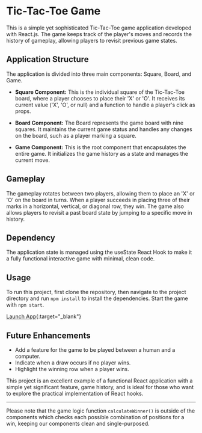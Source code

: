 # Tic-Tac-Toe Game

This is a simple yet sophisticated Tic-Tac-Toe game application developed with React.js. The game keeps track of the player's moves and records the history of gameplay, allowing players to revisit previous game states.

## Application Structure

The application is divided into three main components: Square, Board, and Game. 

- **Square Component:** This is the individual square of the Tic-Tac-Toe board, where a player chooses to place their 'X' or 'O'. It receives its current value ('X', 'O', or null) and a function to handle a player's click as props.

- **Board Component:** The Board represents the game board with nine squares. It maintains the current game status and handles any changes on the board, such as a player marking a square.

- **Game Component:** This is the root component that encapsulates the entire game. It initializes the game history as a state and manages the current move. 

## Gameplay

The gameplay rotates between two players, allowing them to place an 'X' or 'O' on the board in turns. When a player succeeds in placing three of their marks in a horizontal, vertical, or diagonal row, they win. The game also allows players to revisit a past board state by jumping to a specific move in history.

## Dependency 

The application state is managed using the useState React Hook to make it a fully functional interactive game with minimal, clean code.

## Usage

To run this project, first clone the repository, then navigate to the project directory and run `npm install` to install the dependencies. Start the game with `npm start`. 

[Launch App](https://tictac-toe-v2.netlify.app/){:target="_blank"}

## Future Enhancements

- Add a feature for the game to be played between a human and a computer.
- Indicate when a draw occurs if no player wins.
- Highlight the winning row when a player wins. 

This project is an excellent example of a functional React application with a simple yet significant feature, game history, and is ideal for those who want to explore the practical implementation of React hooks.

---
Please note that the game logic function `calculateWinner()` is outside of the components which checks each possible combination of positions for a win, keeping our components clean and single-purposed.
